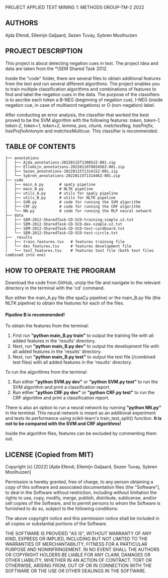 PROJECT APPLIED TEXT MINING 1: METHODS
GROUP-TM-2
2022

AUTHORS
-------
Ajda Efendi, Ellemijn Galjaard, Sezen Tuvay, Sybren Moolhuizen

PROJECT DESCRIPTION
-------------------
This project is about detecting negation cues in text. The project idea and data are taken from the *\SEM Shared Task 2012.

Inside the "code" folder, there are several files to obtain additional features from the text and run several different algorithms.
The project enables you to train multiple classification algorithms and combinations of features to find and label the negation cues in the data.
The purpose of the classifiers is to ascribe each token a B-NEG (beginning of negation cue), I-NEG (inside negation cue, in case of multiword negations) or O (non-negation) label. 

After conducting an error analysis, the classifier that worked the best proved to be the SVM algorithm with the following features: *token, token-1, token-2, token+1, token+2, lemma, pos, chunk, matchesNeg, hasPrefix, hasPrefixAntonym* and *matchesMulticue*. This classifier is recommended.

TABLE OF CONTENTS
-------------------
```
├── annotations                  
│   ├── Ajda_annotations-20220115T130852Z-001.zip
│   ├── Ellemijn_annotations-20220116T002456Z-001.zip
│   ├── Sezen_annotations-20220115T131415Z-001.zip
│   └── Sybren_annotations-20220115T131446Z-001.zip              
├── code
│   ├── main_A.py       # spaCy pipeline
│   ├── main_B.py       # NLTK pipeline
│   ├── utils_A.py      # utils for spaCy pipeline
│   ├── utils_B.py      # utils for NLTK pipeline
│   ├── SVM.py          # code for running the SVM algorithm
│   ├── CRF.py          # code for running the CRF algorithm
│   └── NN.py           # code for running the MLP neural network
├── data
│   ├── SEM-2012-SharedTask-CD-SCO-training-simple.v2.txt
│   ├── SEM-2012-SharedTask-CD-SCO-dev-simple.v2.txt
│   ├── SEM-2012-SharedTask-CD-SCO-test-cardboard.txt
│   └── SEM-2012-SharedTask-CD-SCO-test-circle.txt
├──  results
│   ├── train_features.tsv   # features training file  
│   └── dev_features.tsv     # features development file
│   └── test_features.tsv    # features test file (both test files combined into one)
```

HOW TO OPERATE THE PROGRAM
-------------------------
Download the code from GitHub, unzip the file and navigate to the relevant directory in the terminal with the 'cd' command.

Run either the main_A.py file (the spaCy pipeline) or the main_B.py file (the NLTK pipeline) to obtain the features for each of the files.
#### Pipeline B is recommended!

To obtain the features from the terminal:
1. First run **"python main_B.py train"** to output the training file with all added features in the 'results' directory.
2. Next, run **"python main_B.py dev"** to output the development file with all added features in the 'results' directory.
3. Next, run **"python main_B.py test"** to output the test file (/combined test files) with all added features in the 'results' directory.

To run the algorithms from the terminal:
1. Run either **"python SVM.py dev"** or **"python SVM.py test"** to run the SVM algorithm and print a classification report.
2. Run either **"python CRF.py dev"** or **"python CRF.py test"** to run the CRF algorithm and print a classification report.

There is also an option to run a neural network by running **"python NN.py"** in the terminal. This neural network is meant as an additional experiment and tests its performance using scikit-learn's train_test_split() function. **It is not to be compared with the SVM and CRF algorithms!**

Inside the algorithm files, features can be excluded by commenting them out.

LICENSE (Copied from MIT)
-------------------------
Copyright (c) [2022]
[Ajda Efendi, Ellemijn Galjaard, Sezen Tuvay, Sybren Moolhuizen]

Permission is hereby granted, free of charge, to any person obtaining a copy
of this software and associated documentation files (the "Software"), to deal
in the Software without restriction, including without limitation the rights
to use, copy, modify, merge, publish, distribute, sublicense, and/or sell
copies of the Software, and to permit persons to whom the Software is
furnished to do so, subject to the following conditions:

The above copyright notice and this permission notice shall be included in all
copies or substantial portions of the Software.

THE SOFTWARE IS PROVIDED "AS IS", WITHOUT WARRANTY OF ANY KIND, EXPRESS OR
IMPLIED, INCLUDING BUT NOT LIMITED TO THE WARRANTIES OF MERCHANTABILITY,
FITNESS FOR A PARTICULAR PURPOSE AND NONINFRINGEMENT. IN NO EVENT SHALL THE
AUTHORS OR COPYRIGHT HOLDERS BE LIABLE FOR ANY CLAIM, DAMAGES OR OTHER
LIABILITY, WHETHER IN AN ACTION OF CONTRACT, TORT OR OTHERWISE, ARISING FROM,
OUT OF OR IN CONNECTION WITH THE SOFTWARE OR THE USE OR OTHER DEALINGS IN THE
SOFTWARE.

